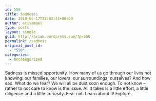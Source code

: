 ```yaml
---
id: 550
title: Sadness1
date: 2010-06-17T22:03:44+00:00
author: arisamuel
type: posts
layout: single
guid: http://ariak.wordpress.com/?p=550
permalink: /sadness
original_post_id:
  - "550"
categories:
  - Uncategorized
---
```

Sadness is missed opportunity. How many of us go through our lives not knowing: our families, our lovers, our surroundings, ourselves? And how sad. What do we fear? We will all be dust soon enough. To not know &#8211; rather to not care to know is the issue. All it takes is a little effort, a little diligence and a little curiosity. Fear not. Learn about it! Explore.